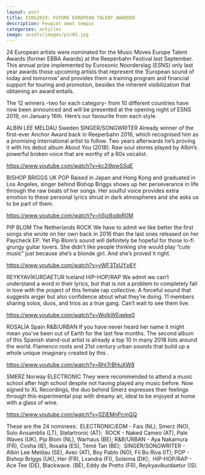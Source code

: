 ```yaml
---
layout: post
title: ESNS2019: FUTURE EUROPEAN TALENT AWARDED 
description: Feugiat amet tempus
categories: articles
image: assets/images/pic02.jpg
---
```


24 European artists were nominated for the Music Moves Europe Talent Awards (former EBBA Awards) at the Reeperbahn Festival last September. This annual prize implemented by Eurosonic Noorderslag (ESNS) only last year awards those upcoming artists that represent the ‘European sound of today and tomorrow’ and provides them a training program and financial support for touring and promotion, besides the inherent visibilization that obtaining an award entails. 

The 12 winners -two for each category- from 10 different countries have now been announced and will be presented at the opening night of ESNS 2019, on January 16th. Here’s our favourite from each style.  

ALBIN LEE MELDAU
Sweden 
SINGER/SONGWRITER
Already winner of the first-ever Anchor Award back in Reeperbahn 2016, which recognised him as a promising international artist to follow. Two years afterwards he’s proving it with his debut album About You (2018). Raw soul stories played by Albin’s powerful broken voice that are worthy of a 60s vocalist.

https://www.youtube.com/watch?v=kc2i9pwSSqE

BISHOP BRIGGS
UK 
POP
Raised in Japan and Hong Kong and graduated in Los Angeles, singer behind Bishop Briggs shows up her perseverance in life through the raw beats of her songs. Her soulful voice provides extra emotion to these personal lyrics shrud in dark atmospheres and she asks us to be part of them.
 
https://www.youtube.com/watch?v=h5jz8xdpR0M

PIP BLOM
The Netherlands 
ROCK
We have to admit we like better the first songs she wrote on her own back in 2016 than the last ones released on her Paycheck EP. Yet Pip Blom’s sound will definitely be hopeful for those lo-fi grungy guitar lovers. She didn’t like people thinking she would play “cute music” just because she’s a blonde girl. And she’s proved it right. 

https://www.youtube.com/watch?v=yWF3TsUYx6Y

REYKYAVÍKURDAETUR
Iceland 
HIP-HOP/RAP
We admit we can’t understand a word in their lyrics, but that is not a problem to completely fall in love with the project of this female rap collective. A forceful sound that suggests anger but also confidence about what they’re doing. 11 members sharing solos, duos, and trios as a true gang. Can’t wait to see them live. 

https://www.youtube.com/watch?v=WoIkWEqeke0

ROSALÍA
Spain
R&B/URBAN
If you have never heard her name it might mean you’ve been out of Earth for the last few months. The second album of this Spanish stand-out artist is already a top 10 in many 2018 lists around the world. Flamenco roots and 21st century urban sounds that build up a whole unique imaginary created by this . 

https://www.youtube.com/watch?v=Rht7rBHuXW8

SMERZ
Norway
ELECTRONIC
They were recommended to attend a music school after high school despite not having played any music before. Now signed to XL Recordings, the duo behind Smerz expresses their feelings through this experimental pop with dreamy air, ideal to be enjoyed at home with a glass of wine.

https://www.youtube.com/watch?v=0ZiEMnPcmQQ

These are the 24 nominees: 
 ELECTRONIC/EDM - Fais (NL), Smerz (NO), Solo Ansamblis (LT), Stelartronic (AT);  ROCK - Naked Cameo (AT), Pale Waves (UK), Pip Blom (NL), Warhaus (BE); 
R&B/URBAN - Aya Nakamura (FR), Cosha (IE), Rosalía (ES), Témé Tan (BE);  SINGER/SONGWRITER - Albin Lee Meldau (SE), Avec (AT), Boy Pablo (NO), Fil Bo Riva (IT); 
POP - Bishop Briggs (UK), Her (FR), Lxandra (FI), Soleima (DK);  HIP-HOP/RAP - Ace Tee (DE), Blackwave. (BE), Eddy de Pretto (FR), Reykyavíkurdaetur (IS). 

